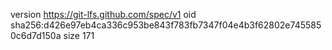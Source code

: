 version https://git-lfs.github.com/spec/v1
oid sha256:d426e97eb4ca336c953be843f783fb7347f04e4b3f62802e7455850c6d7d150a
size 171
